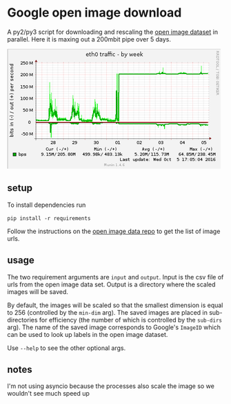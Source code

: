 # Google open image download

A py2/py3 script for downloading and rescaling the [open image
dataset](https://github.com/openimages/dataset) in parallel. Here it is maxing out a 200mbit pipe
over 5 days.

![Maxing out a 200mbit pipe](max-out-200mbit.png)

## setup

To install dependencies run

```
pip install -r requirements
```

Follow the instructions on the [open image data repo](https://github.com/openimages/dataset) to
get the list of image urls.

## usage

The two requirement arguments are `input` and `output`. Input is the csv file of urls from the open
image data set. Output is a directory where the scaled images will be saved. 

By default, the images will be scaled so that the smallest dimension is equal to 256 (controlled by 
the `min-dim` arg). The saved images are placed in sub-directories for efficiency (the number of 
which is controlled by the `sub-dirs` arg). The name of the saved image corresponds to Google's 
`ImageID` which can be used to look up labels in the open image dataset. 

Use `--help` to see the other optional args.

## notes

I'm not using asyncio because the processes also scale the image so we wouldn't see much speed up

